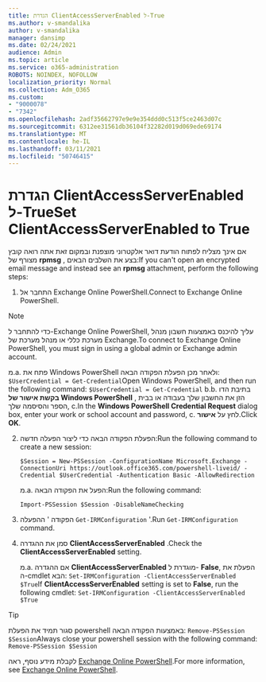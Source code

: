 ```yaml
---
title: הגדרת ClientAccessServerEnabled ל-True
ms.author: v-smandalika
author: v-smandalika
manager: dansimp
ms.date: 02/24/2021
audience: Admin
ms.topic: article
ms.service: o365-administration
ROBOTS: NOINDEX, NOFOLLOW
localization_priority: Normal
ms.collection: Adm_O365
ms.custom:
- "9000078"
- "7342"
ms.openlocfilehash: 2adf35662797e9e9e354ddd0c513f5ce2463d07c
ms.sourcegitcommit: 6312ee31561db36104f32282d019d069ede69174
ms.translationtype: MT
ms.contentlocale: he-IL
ms.lasthandoff: 03/11/2021
ms.locfileid: "50746415"
---
```

# <a name="set-clientaccessserverenabled-to-true"></a><span data-ttu-id="0a703-102">הגדרת ClientAccessServerEnabled ל-True</span><span class="sxs-lookup"><span data-stu-id="0a703-102">Set ClientAccessServerEnabled to True</span></span>

<span data-ttu-id="0a703-103">אם אינך מצליח לפתוח הודעת דואר אלקטרוני מוצפנת ובמקום זאת אתה רואה קובץ מצורף של **rpmsg** , בצע את השלבים הבאים:</span><span class="sxs-lookup"><span data-stu-id="0a703-103">If you can't open an encrypted email message and instead see an **rpmsg** attachment, perform the following steps:</span></span>

1. <span data-ttu-id="0a703-104">התחבר אל Exchange Online PowerShell.</span><span class="sxs-lookup"><span data-stu-id="0a703-104">Connect to Exchange Online PowerShell.</span></span>

> [!NOTE]
> <span data-ttu-id="0a703-105">כדי להתחבר ל-Exchange Online PowerShell, עליך להיכנס באמצעות חשבון מנהל מערכת כללי או מנהל מערכת של Exchange.</span><span class="sxs-lookup"><span data-stu-id="0a703-105">To connect to Exchange Online PowerShell, you must sign in using a global admin or Exchange admin account.</span></span>

   <span data-ttu-id="0a703-106">מ.</span><span class="sxs-lookup"><span data-stu-id="0a703-106">a.</span></span> <span data-ttu-id="0a703-107">פתח את Windows PowerShell ולאחר מכן הפעלת הפקודה הבאה: `$UserCredential = Get-Credential`</span><span class="sxs-lookup"><span data-stu-id="0a703-107">Open Windows PowerShell, and then run the following command: `$UserCredential = Get-Credential`</span></span>
<span data-ttu-id="0a703-108">b.</span><span class="sxs-lookup"><span data-stu-id="0a703-108">b.</span></span> <span data-ttu-id="0a703-109">בתיבת הדו **בקשת אישור של Windows PowerShell** , הזן את החשבון שלך בעבודה או בבית הספר והסיסמה שלך, c.</span><span class="sxs-lookup"><span data-stu-id="0a703-109">In the **Windows PowerShell Credential Request** dialog box, enter your work or school account and password, c.</span></span> <span data-ttu-id="0a703-110">לחץ על **אישור**.</span><span class="sxs-lookup"><span data-stu-id="0a703-110">Click **OK**.</span></span> 

2. <span data-ttu-id="0a703-111">הפעלת הפקודה הבאה כדי ליצור הפעלה חדשה:</span><span class="sxs-lookup"><span data-stu-id="0a703-111">Run the following command to create a new session:</span></span>

    `$Session = New-PSSession -ConfigurationName Microsoft.Exchange -ConnectionUri https://outlook.office365.com/powershell-liveid/ -Credential $UserCredential -Authentication Basic -AllowRedirection`

    <span data-ttu-id="0a703-112">מ.</span><span class="sxs-lookup"><span data-stu-id="0a703-112">a.</span></span> <span data-ttu-id="0a703-113">הפעל את הפקודה הבאה:</span><span class="sxs-lookup"><span data-stu-id="0a703-113">Run the following command:</span></span>
    
    `Import-PSSession $Session -DisableNameChecking`

3. <span data-ttu-id="0a703-114">הפקודה ' ההפעלה `Get-IRMConfiguration` '.</span><span class="sxs-lookup"><span data-stu-id="0a703-114">Run `Get-IRMConfiguration` command.</span></span>

4. <span data-ttu-id="0a703-115">סמן את ההגדרה **ClientAccessServerEnabled** .</span><span class="sxs-lookup"><span data-stu-id="0a703-115">Check the **ClientAccessServerEnabled** setting.</span></span> 

    <span data-ttu-id="0a703-116">מ.</span><span class="sxs-lookup"><span data-stu-id="0a703-116">a.</span></span> <span data-ttu-id="0a703-117">אם ההגדרה **ClientAccessServerEnabled** מוגדרת ל- **False**, הפעלת את ה-cmdlet הבא: `Set-IRMConfiguration -ClientAccessServerEnabled $True`</span><span class="sxs-lookup"><span data-stu-id="0a703-117">If **ClientAccessServerEnabled** setting is set to **False**, run the following cmdlet: `Set-IRMConfiguration -ClientAccessServerEnabled $True`</span></span>

> [!TIP]
> <span data-ttu-id="0a703-118">סגור תמיד את הפעלת powershell באמצעות הפקודה הבאה: `Remove-PSSession $Session`</span><span class="sxs-lookup"><span data-stu-id="0a703-118">Always close your powershell session with the following command: `Remove-PSSession $Session`</span></span>

<span data-ttu-id="0a703-119">לקבלת מידע נוסף, ראה [Exchange Online PowerShell](https://docs.microsoft.com/powershell/exchange/connect-to-exchange-online-powershell).</span><span class="sxs-lookup"><span data-stu-id="0a703-119">For more information, see [Exchange Online PowerShell](https://docs.microsoft.com/powershell/exchange/connect-to-exchange-online-powershell).</span></span>

